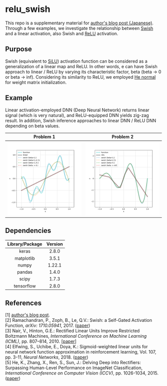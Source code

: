 # relu_swish
This repo is a supplementary material for [author's blog post (Japanese)](link). Through a few examples, we investigate the relationship between [Swish](http://arxiv.org/abs/1710.05941) and a linear activation, also Swish and [ReLU](https://www.cs.toronto.edu/~fritz/absps/reluICML.pdf) activation. 

## Purpose
Swish (equivalent to [SiLU](https://arxiv.org/abs/1702.03118)) activation function can be considered as a generalization of a linear map and ReLU. In other words, e can have Swish approach to linear / ReLU by varying its characteristic factor, beta (beta -> 0 or beta -> inf). Considering its similarity to ReLU, we employed [He normal](https://arxiv.org/abs/1502.01852) for weight matrix initialization. 

## Example
Linear activation-employed DNN (Deep Neural Network) returns linear signal (which is very natural), and ReLU-equipped DNN yields zig-zag result. In addition, Swish inference approaches to linear DNN / ReLU DNN depending on beta values. 

|Problem 1|Problem 2|
|:---:|:---:|
|<img src=./figures/approx_problem1.png>|<img src=./figures/approx_problem2.png>|

## Dependencies
|Library/Package|Version|
|:---:|:---:|
|keras|2.8.0|
|matplotlib|3.5.1|
|numpy|1.22.1|
|pandas|1.4.0|
|scipy|1.7.3|
|tensorflow|2.8.0|

## References
[1] [author's blog post](link). 
<br>
[2] Ramachandran, P., Zoph, B., Le, Q.V.: Swish: a Self-Gated Activation Function, *arXiv: 1710.05941*, 2017. ([paper](http://arxiv.org/abs/1710.05941))
<br>
[3] Nair, V., Hinton, G.E.: Rectified Linear Units Improve Restricted Boltzmann Machines, *International Conference on Machine Learning (ICML)*, pp. 807–814, 2010. [[paper](https://www.cs.toronto.edu/~fritz/absps/reluICML.pdf)]
<br>
[4] Elfwing, S., Uchibe, E., Doya, K.: Sigmoid-weighted linear units for neural network function approximation in reinforcement learning, Vol. 107, pp. 3-11, *Neural Networks*, 2018. ([paper](https://arxiv.org/abs/1702.03118))
<br>
[5] He, K., Zhang, X., Ren, S., Sun, J.: Delving Deep into Rectifiers: Surpassing Human-Level Performance on ImageNet Classification, *International Conference on Computer Vision (ICCV)*, pp. 1026-1034, 2015. ([paper](https://arxiv.org/abs/1502.01852))
